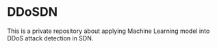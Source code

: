 # DDoSDN
This is a private repository about applying Machine Learning model into DDoS attack detection in SDN. 
